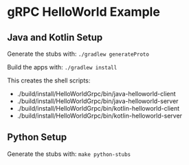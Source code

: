 # gRPC HelloWorld Example 

## Java and Kotlin Setup

Generate the stubs with: `./gradlew generateProto`

Build the apps with: `./gradlew install`

This creates the shell scripts:

* ./build/install/HelloWorldGrpc/bin/java-helloworld-client
* ./build/install/HelloWorldGrpc/bin/java-helloworld-server
* ./build/install/HelloWorldGrpc/bin/kotlin-helloworld-client
* ./build/install/HelloWorldGrpc/bin/kotlin-helloworld-server

## Python Setup

Generate the stubs with: `make python-stubs`



